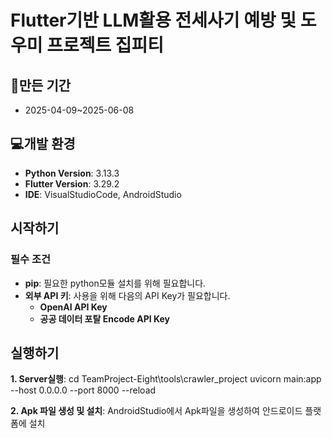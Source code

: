 # Flutter기반 LLM활용 전세사기 예방 및 도우미 프로젝트 집피티


## 📅만든 기간
- 2025-04-09~2025-06-08

## 💻개발 환경
- **Python Version**: 3.13.3
- **Flutter Version**:  3.29.2
- **IDE**: VisualStudioCode, AndroidStudio

## 시작하기
### 필수 조건

- **pip**: 필요한 python모듈 설치를 위해 필요합니다.
- **외부 API 키**: 사용을 위해 다음의 API Key가 필요합니다.
  - **OpenAI API Key**
  - **공공 데이터 포탈 Encode API Key**

## 실행하기
**1. Server실행**:  cd TeamProject-Eight\tools\crawler_project
                 uvicorn main:app --host 0.0.0.0 --port 8000 --reload

**2. Apk 파일 생성 및 설치**: AndroidStudio에서 Apk파일을 생성하여 안드로이드 플랫폼에 설치


        
